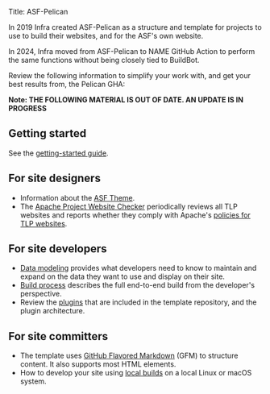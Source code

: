 Title: ASF-Pelican

In 2019 Infra created ASF-Pelican as a structure and template for projects to use to build their websites, and for the ASF's own website.

In 2024, Infra moved from ASF-Pelican to NAME GitHub Action to perform the same functions without being closely tied to BuildBot.

Review the following information to simplify your work with, and get your best results from, the Pelican GHA:

**Note: THE FOLLOWING MATERIAL IS OUT OF DATE. AN UPDATE IS IN PROGRESS**

## Getting started

See the [getting-started guide](asf-pelican-gettingstarted.html).

## For site designers

-  Information about the [ASF Theme](asf-pelican-theme.html).
-  The <a href="https://whimsy.apache.org/site/" target="_blank">Apache Project Website Checker</a> periodically reviews all TLP websites and reports whether they comply with Apache's <a href="https://www.apache.org/foundation/marks/pmcs#navigation" target="_blank">policies for TLP websites</a>.

## For site developers

-  [Data modeling](asf-pelican-data.html) provides what developers need to know to maintain and expand on the data they want to use and display on their site.
-  [Build process](asf-pelican-build.html) describes the full end-to-end build from the developer's perspective.
-  Review the [plugins](asf-pelican-plugins.html) that are included in the template repository, and the plugin architecture.

## For site committers

- The template uses [GitHub Flavored Markdown](gfm.html) (GFM) to structure content. It also supports most HTML elements.
- How to develop your site using [local builds](asf-pelican-local.html) on a local Linux or macOS system.
